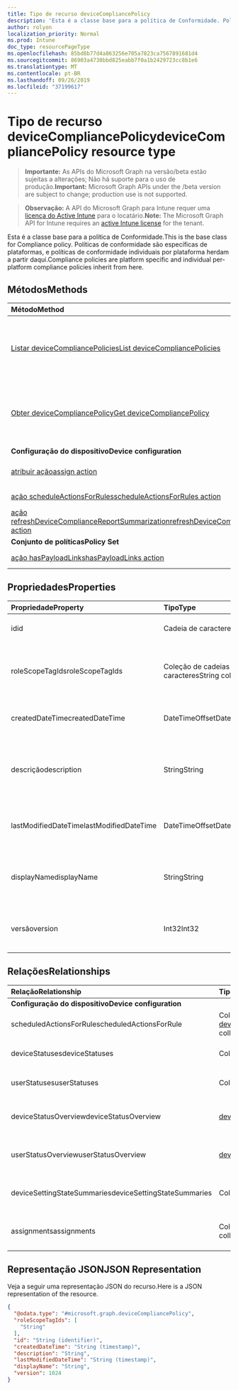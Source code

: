 ```yaml
---
title: Tipo de recurso deviceCompliancePolicy
description: 'Esta é a classe base para a política de Conformidade. Políticas de conformidade são específicas de plataformas, e políticas de conformidade individuais por plataforma herdam a partir daqui. '
author: rolyon
localization_priority: Normal
ms.prod: Intune
doc_type: resourcePageType
ms.openlocfilehash: 85bd8b77d4a863256e705a7823ca7567891681d4
ms.sourcegitcommit: 86903a4730bbd825eabb7f0a1b2429723cc8b1e6
ms.translationtype: MT
ms.contentlocale: pt-BR
ms.lasthandoff: 09/26/2019
ms.locfileid: "37199617"
---
```

# <a name="devicecompliancepolicy-resource-type"></a><span data-ttu-id="15b0c-104">Tipo de recurso deviceCompliancePolicy</span><span class="sxs-lookup"><span data-stu-id="15b0c-104">deviceCompliancePolicy resource type</span></span>

> <span data-ttu-id="15b0c-105">**Importante:** As APIs do Microsoft Graph na versão/beta estão sujeitas a alterações; Não há suporte para o uso de produção.</span><span class="sxs-lookup"><span data-stu-id="15b0c-105">**Important:** Microsoft Graph APIs under the /beta version are subject to change; production use is not supported.</span></span>

> <span data-ttu-id="15b0c-106">**Observação:** A API do Microsoft Graph para Intune requer uma [licença do Active Intune](https://go.microsoft.com/fwlink/?linkid=839381) para o locatário.</span><span class="sxs-lookup"><span data-stu-id="15b0c-106">**Note:** The Microsoft Graph API for Intune requires an [active Intune license](https://go.microsoft.com/fwlink/?linkid=839381) for the tenant.</span></span>

<span data-ttu-id="15b0c-107">Esta é a classe base para a política de Conformidade.</span><span class="sxs-lookup"><span data-stu-id="15b0c-107">This is the base class for Compliance policy.</span></span> <span data-ttu-id="15b0c-108">Políticas de conformidade são específicas de plataformas, e políticas de conformidade individuais por plataforma herdam a partir daqui.</span><span class="sxs-lookup"><span data-stu-id="15b0c-108">Compliance policies are platform specific and individual per-platform compliance policies inherit from here.</span></span> 

## <a name="methods"></a><span data-ttu-id="15b0c-109">Métodos</span><span class="sxs-lookup"><span data-stu-id="15b0c-109">Methods</span></span>
|<span data-ttu-id="15b0c-110">Método</span><span class="sxs-lookup"><span data-stu-id="15b0c-110">Method</span></span>|<span data-ttu-id="15b0c-111">Tipo de retorno</span><span class="sxs-lookup"><span data-stu-id="15b0c-111">Return Type</span></span>|<span data-ttu-id="15b0c-112">Descrição</span><span class="sxs-lookup"><span data-stu-id="15b0c-112">Description</span></span>|
|:---|:---|:---|
|[<span data-ttu-id="15b0c-113">Listar deviceCompliancePolicies</span><span class="sxs-lookup"><span data-stu-id="15b0c-113">List deviceCompliancePolicies</span></span>](../api/intune-shared-devicecompliancepolicy-list.md)|<span data-ttu-id="15b0c-114">Coleção [deviceCompliancePolicy](../resources/intune-shared-devicecompliancepolicy.md)</span><span class="sxs-lookup"><span data-stu-id="15b0c-114">[deviceCompliancePolicy](../resources/intune-shared-devicecompliancepolicy.md) collection</span></span>|<span data-ttu-id="15b0c-115">Lista propriedades e relações dos objetos [deviceCompliancePolicy](../resources/intune-shared-devicecompliancepolicy.md).</span><span class="sxs-lookup"><span data-stu-id="15b0c-115">List properties and relationships of the [deviceCompliancePolicy](../resources/intune-shared-devicecompliancepolicy.md) objects.</span></span>|
|[<span data-ttu-id="15b0c-116">Obter deviceCompliancePolicy</span><span class="sxs-lookup"><span data-stu-id="15b0c-116">Get deviceCompliancePolicy</span></span>](../api/intune-shared-devicecompliancepolicy-get.md)|[<span data-ttu-id="15b0c-117">deviceCompliancePolicy</span><span class="sxs-lookup"><span data-stu-id="15b0c-117">deviceCompliancePolicy</span></span>](../resources/intune-shared-devicecompliancepolicy.md)|<span data-ttu-id="15b0c-118">Propriedades de leitura e relações do objeto [deviceCompliancePolicy](../resources/intune-shared-devicecompliancepolicy.md).</span><span class="sxs-lookup"><span data-stu-id="15b0c-118">Read properties and relationships of the [deviceCompliancePolicy](../resources/intune-shared-devicecompliancepolicy.md) object.</span></span>|
|<span data-ttu-id="15b0c-119">**Configuração do dispositivo**</span><span class="sxs-lookup"><span data-stu-id="15b0c-119">**Device configuration**</span></span>|
|[<span data-ttu-id="15b0c-120">atribuir ação</span><span class="sxs-lookup"><span data-stu-id="15b0c-120">assign action</span></span>](../api/intune-shared-devicecompliancepolicy-assign.md)|<span data-ttu-id="15b0c-121">Coleção deviceCompliancePolicyAssignment</span><span class="sxs-lookup"><span data-stu-id="15b0c-121">deviceCompliancePolicyAssignment collection</span></span>|<span data-ttu-id="15b0c-122">Ainda não documentado</span><span class="sxs-lookup"><span data-stu-id="15b0c-122">Not yet documented</span></span>|
|[<span data-ttu-id="15b0c-123">ação scheduleActionsForRules</span><span class="sxs-lookup"><span data-stu-id="15b0c-123">scheduleActionsForRules action</span></span>](../api/intune-shared-devicecompliancepolicy-scheduleactionsforrules.md)|<span data-ttu-id="15b0c-124">Nenhuma</span><span class="sxs-lookup"><span data-stu-id="15b0c-124">None</span></span>|<span data-ttu-id="15b0c-125">Ainda não documentado</span><span class="sxs-lookup"><span data-stu-id="15b0c-125">Not yet documented</span></span>|
|[<span data-ttu-id="15b0c-126">ação refreshDeviceComplianceReportSummarization</span><span class="sxs-lookup"><span data-stu-id="15b0c-126">refreshDeviceComplianceReportSummarization action</span></span>](../api/intune-shared-devicecompliancepolicy-refreshdevicecompliancereportsummarization.md)|<span data-ttu-id="15b0c-127">Nenhuma</span><span class="sxs-lookup"><span data-stu-id="15b0c-127">None</span></span>|<span data-ttu-id="15b0c-128">Ainda não documentado</span><span class="sxs-lookup"><span data-stu-id="15b0c-128">Not yet documented</span></span>|
|<span data-ttu-id="15b0c-129">**Conjunto de políticas**</span><span class="sxs-lookup"><span data-stu-id="15b0c-129">**Policy Set**</span></span>|
|[<span data-ttu-id="15b0c-130">ação hasPayloadLinks</span><span class="sxs-lookup"><span data-stu-id="15b0c-130">hasPayloadLinks action</span></span>](../api/intune-shared-devicecompliancepolicy-haspayloadlinks.md)|<span data-ttu-id="15b0c-131">coleção [hasPayloadLinkResultItem](../resources/intune-policyset-haspayloadlinkresultitem.md)</span><span class="sxs-lookup"><span data-stu-id="15b0c-131">[hasPayloadLinkResultItem](../resources/intune-policyset-haspayloadlinkresultitem.md) collection</span></span>|<span data-ttu-id="15b0c-132">Ainda não documentado</span><span class="sxs-lookup"><span data-stu-id="15b0c-132">Not yet documented</span></span>|

## <a name="properties"></a><span data-ttu-id="15b0c-133">Propriedades</span><span class="sxs-lookup"><span data-stu-id="15b0c-133">Properties</span></span>
|<span data-ttu-id="15b0c-134">Propriedade</span><span class="sxs-lookup"><span data-stu-id="15b0c-134">Property</span></span>|<span data-ttu-id="15b0c-135">Tipo</span><span class="sxs-lookup"><span data-stu-id="15b0c-135">Type</span></span>|<span data-ttu-id="15b0c-136">Descrição</span><span class="sxs-lookup"><span data-stu-id="15b0c-136">Description</span></span>|
|:---|:---|:---|
|<span data-ttu-id="15b0c-137">id</span><span class="sxs-lookup"><span data-stu-id="15b0c-137">id</span></span>|<span data-ttu-id="15b0c-138">Cadeia de caracteres</span><span class="sxs-lookup"><span data-stu-id="15b0c-138">String</span></span>|<span data-ttu-id="15b0c-139">Chave da entidade.</span><span class="sxs-lookup"><span data-stu-id="15b0c-139">Key of the entity.</span></span>|
|<span data-ttu-id="15b0c-140">roleScopeTagIds</span><span class="sxs-lookup"><span data-stu-id="15b0c-140">roleScopeTagIds</span></span>|<span data-ttu-id="15b0c-141">Coleção de cadeias de caracteres</span><span class="sxs-lookup"><span data-stu-id="15b0c-141">String collection</span></span>|<span data-ttu-id="15b0c-142">Lista de marcas de escopo para esta instância de entidade.</span><span class="sxs-lookup"><span data-stu-id="15b0c-142">List of Scope Tags for this Entity instance.</span></span>|
|<span data-ttu-id="15b0c-143">createdDateTime</span><span class="sxs-lookup"><span data-stu-id="15b0c-143">createdDateTime</span></span>|<span data-ttu-id="15b0c-144">DateTimeOffset</span><span class="sxs-lookup"><span data-stu-id="15b0c-144">DateTimeOffset</span></span>|<span data-ttu-id="15b0c-145">DateTime em que o objeto foi criado.</span><span class="sxs-lookup"><span data-stu-id="15b0c-145">DateTime the object was created.</span></span>|
|<span data-ttu-id="15b0c-146">descrição</span><span class="sxs-lookup"><span data-stu-id="15b0c-146">description</span></span>|<span data-ttu-id="15b0c-147">String</span><span class="sxs-lookup"><span data-stu-id="15b0c-147">String</span></span>|<span data-ttu-id="15b0c-148">Descrição fornecida pelo administrador da Configuração do dispositivo.</span><span class="sxs-lookup"><span data-stu-id="15b0c-148">Admin provided description of the Device Configuration.</span></span>|
|<span data-ttu-id="15b0c-149">lastModifiedDateTime</span><span class="sxs-lookup"><span data-stu-id="15b0c-149">lastModifiedDateTime</span></span>|<span data-ttu-id="15b0c-150">DateTimeOffset</span><span class="sxs-lookup"><span data-stu-id="15b0c-150">DateTimeOffset</span></span>|<span data-ttu-id="15b0c-151">DateTime da última modificação do objeto.</span><span class="sxs-lookup"><span data-stu-id="15b0c-151">DateTime the object was last modified.</span></span>|
|<span data-ttu-id="15b0c-152">displayName</span><span class="sxs-lookup"><span data-stu-id="15b0c-152">displayName</span></span>|<span data-ttu-id="15b0c-153">String</span><span class="sxs-lookup"><span data-stu-id="15b0c-153">String</span></span>|<span data-ttu-id="15b0c-154">O administrador forneceu o nome da Configuração do dispositivo.</span><span class="sxs-lookup"><span data-stu-id="15b0c-154">Admin provided name of the device configuration.</span></span>|
|<span data-ttu-id="15b0c-155">versão</span><span class="sxs-lookup"><span data-stu-id="15b0c-155">version</span></span>|<span data-ttu-id="15b0c-156">Int32</span><span class="sxs-lookup"><span data-stu-id="15b0c-156">Int32</span></span>|<span data-ttu-id="15b0c-157">Versão da configuração do dispositivo.</span><span class="sxs-lookup"><span data-stu-id="15b0c-157">Version of the device configuration.</span></span>|

## <a name="relationships"></a><span data-ttu-id="15b0c-158">Relações</span><span class="sxs-lookup"><span data-stu-id="15b0c-158">Relationships</span></span>
|<span data-ttu-id="15b0c-159">Relação</span><span class="sxs-lookup"><span data-stu-id="15b0c-159">Relationship</span></span>|<span data-ttu-id="15b0c-160">Tipo</span><span class="sxs-lookup"><span data-stu-id="15b0c-160">Type</span></span>|<span data-ttu-id="15b0c-161">Descrição</span><span class="sxs-lookup"><span data-stu-id="15b0c-161">Description</span></span>|
|:---|:---|:---|
|<span data-ttu-id="15b0c-162">**Configuração do dispositivo**</span><span class="sxs-lookup"><span data-stu-id="15b0c-162">**Device configuration**</span></span>|
|<span data-ttu-id="15b0c-163">scheduledActionsForRule</span><span class="sxs-lookup"><span data-stu-id="15b0c-163">scheduledActionsForRule</span></span>|<span data-ttu-id="15b0c-164">Coleção [deviceComplianceScheduledActionForRule](../resources/intune-deviceconfig-devicecompliancescheduledactionforrule.md)</span><span class="sxs-lookup"><span data-stu-id="15b0c-164">[deviceComplianceScheduledActionForRule](../resources/intune-deviceconfig-devicecompliancescheduledactionforrule.md) collection</span></span>|<span data-ttu-id="15b0c-165">A lista de ações agendadas para essa regra</span><span class="sxs-lookup"><span data-stu-id="15b0c-165">The list of scheduled action for this rule</span></span>|
|<span data-ttu-id="15b0c-166">deviceStatuses</span><span class="sxs-lookup"><span data-stu-id="15b0c-166">deviceStatuses</span></span>|<span data-ttu-id="15b0c-167">Coleção [deviceComplianceDeviceStatus](../resources/intune-deviceconfig-devicecompliancedevicestatus.md)</span><span class="sxs-lookup"><span data-stu-id="15b0c-167">[deviceComplianceDeviceStatus](../resources/intune-deviceconfig-devicecompliancedevicestatus.md) collection</span></span>|<span data-ttu-id="15b0c-168">Lista de DeviceComplianceDeviceStatus.</span><span class="sxs-lookup"><span data-stu-id="15b0c-168">List of DeviceComplianceDeviceStatus.</span></span>|
|<span data-ttu-id="15b0c-169">userStatuses</span><span class="sxs-lookup"><span data-stu-id="15b0c-169">userStatuses</span></span>|<span data-ttu-id="15b0c-170">Coleção [deviceComplianceUserStatus](../resources/intune-deviceconfig-devicecomplianceuserstatus.md)</span><span class="sxs-lookup"><span data-stu-id="15b0c-170">[deviceComplianceUserStatus](../resources/intune-deviceconfig-devicecomplianceuserstatus.md) collection</span></span>|<span data-ttu-id="15b0c-171">Lista de DeviceComplianceUserStatus.</span><span class="sxs-lookup"><span data-stu-id="15b0c-171">List of DeviceComplianceUserStatus.</span></span>|
|<span data-ttu-id="15b0c-172">deviceStatusOverview</span><span class="sxs-lookup"><span data-stu-id="15b0c-172">deviceStatusOverview</span></span>|[<span data-ttu-id="15b0c-173">deviceComplianceDeviceOverview</span><span class="sxs-lookup"><span data-stu-id="15b0c-173">deviceComplianceDeviceOverview</span></span>](../resources/intune-deviceconfig-devicecompliancedeviceoverview.md)|<span data-ttu-id="15b0c-174">Visão geral de status de dispositivos para conformidade de dispositivos</span><span class="sxs-lookup"><span data-stu-id="15b0c-174">Device compliance devices status overview</span></span>|
|<span data-ttu-id="15b0c-175">userStatusOverview</span><span class="sxs-lookup"><span data-stu-id="15b0c-175">userStatusOverview</span></span>|[<span data-ttu-id="15b0c-176">deviceComplianceUserOverview</span><span class="sxs-lookup"><span data-stu-id="15b0c-176">deviceComplianceUserOverview</span></span>](../resources/intune-deviceconfig-devicecomplianceuseroverview.md)|<span data-ttu-id="15b0c-177">Visão geral de status de usuários para conformidade de dispositivos</span><span class="sxs-lookup"><span data-stu-id="15b0c-177">Device compliance users status overview</span></span>|
|<span data-ttu-id="15b0c-178">deviceSettingStateSummaries</span><span class="sxs-lookup"><span data-stu-id="15b0c-178">deviceSettingStateSummaries</span></span>|<span data-ttu-id="15b0c-179">Coleção [settingStateDeviceSummary](../resources/intune-deviceconfig-settingstatedevicesummary.md)</span><span class="sxs-lookup"><span data-stu-id="15b0c-179">[settingStateDeviceSummary](../resources/intune-deviceconfig-settingstatedevicesummary.md) collection</span></span>|<span data-ttu-id="15b0c-180">Resumo do dispositivo para estado de configuração de conformidade</span><span class="sxs-lookup"><span data-stu-id="15b0c-180">Compliance Setting State Device Summary</span></span>|
|<span data-ttu-id="15b0c-181">assignments</span><span class="sxs-lookup"><span data-stu-id="15b0c-181">assignments</span></span>|<span data-ttu-id="15b0c-182">Coleção deviceCompliancePolicyAssignment</span><span class="sxs-lookup"><span data-stu-id="15b0c-182">deviceCompliancePolicyAssignment collection</span></span>|<span data-ttu-id="15b0c-183">A coleção de atribuições para essa política de conformidade.</span><span class="sxs-lookup"><span data-stu-id="15b0c-183">The collection of assignments for this compliance policy.</span></span>|

## <a name="json-representation"></a><span data-ttu-id="15b0c-184">Representação JSON</span><span class="sxs-lookup"><span data-stu-id="15b0c-184">JSON Representation</span></span>
<span data-ttu-id="15b0c-185">Veja a seguir uma representação JSON do recurso.</span><span class="sxs-lookup"><span data-stu-id="15b0c-185">Here is a JSON representation of the resource.</span></span>
<!-- {
  "blockType": "resource",
  "keyProperty": "id",
  "@odata.type": "microsoft.graph.deviceCompliancePolicy"
}
-->
``` json
{
  "@odata.type": "#microsoft.graph.deviceCompliancePolicy",
  "roleScopeTagIds": [
    "String"
  ],
  "id": "String (identifier)",
  "createdDateTime": "String (timestamp)",
  "description": "String",
  "lastModifiedDateTime": "String (timestamp)",
  "displayName": "String",
  "version": 1024
}
```



